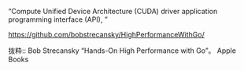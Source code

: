 “Compute Unified Device Architecture (CUDA) driver application programming interface (API), ”

https://github.com/bobstrecansky/HighPerformanceWithGo/

抜粋:: Bob Strecansky  “Hands-On High Performance with Go”。 Apple Books  
